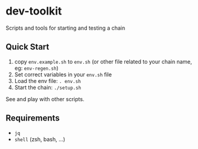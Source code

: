 # dev-toolkit

Scripts and tools for starting and testing a chain


## Quick Start

1. copy `env.example.sh` to `env.sh` (or other file related to your chain name, eg: `env-regen.sh`)
2. Set correct variables in your `env.sh` file
3. Load the env file: `. env.sh`
3. Start the chain: `./setup.sh`

See and play with other scripts.


## Requirements

- `jq`
- `shell` (zsh, bash, ...)
